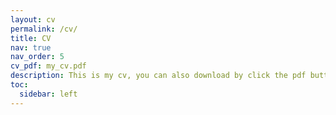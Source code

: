 ```yaml
---
layout: cv
permalink: /cv/
title: CV
nav: true
nav_order: 5
cv_pdf: my_cv.pdf
description: This is my cv, you can also download by click the pdf button.
toc:
  sidebar: left
---
```


